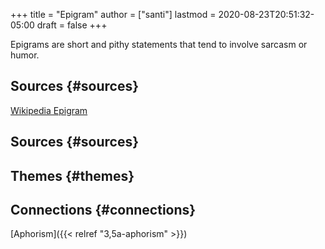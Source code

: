 +++
title = "Epigram"
author = ["santi"]
lastmod = 2020-08-23T20:51:32-05:00
draft = false
+++

Epigrams are short and pithy statements that tend to involve sarcasm or humor.


## Sources {#sources}

[Wikipedia Epigram](https://en.wikipedia.org/wiki/Epigram)


## Sources {#sources}


## Themes {#themes}


## Connections {#connections}

[Aphorism]({{< relref "3,5a-aphorism" >}})
